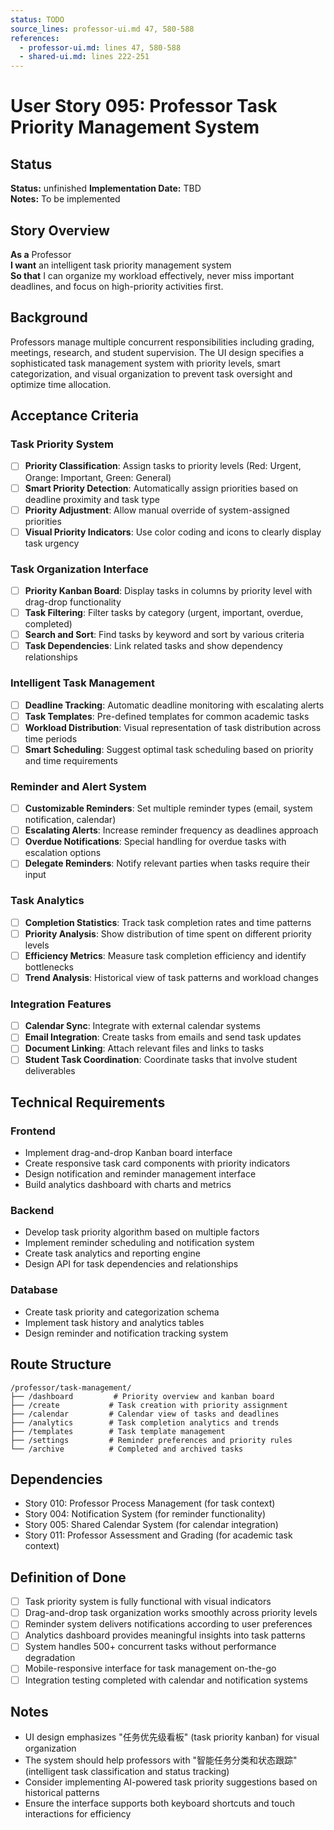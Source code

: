 ```yaml
---
status: TODO
source_lines: professor-ui.md 47, 580-588
references:
  - professor-ui.md: lines 47, 580-588
  - shared-ui.md: lines 222-251
---
```

# User Story 095: Professor Task Priority Management System

## Status
**Status:** unfinished
**Implementation Date:** TBD  
**Notes:** To be implemented

## Story Overview

**As a** Professor  
**I want** an intelligent task priority management system  
**So that** I can organize my workload effectively, never miss important deadlines, and focus on high-priority activities first.

## Background

Professors manage multiple concurrent responsibilities including grading, meetings, research, and student supervision. The UI design specifies a sophisticated task management system with priority levels, smart categorization, and visual organization to prevent task oversight and optimize time allocation.

## Acceptance Criteria

### Task Priority System
- [ ] **Priority Classification**: Assign tasks to priority levels (Red: Urgent, Orange: Important, Green: General)
- [ ] **Smart Priority Detection**: Automatically assign priorities based on deadline proximity and task type
- [ ] **Priority Adjustment**: Allow manual override of system-assigned priorities
- [ ] **Visual Priority Indicators**: Use color coding and icons to clearly display task urgency

### Task Organization Interface
- [ ] **Priority Kanban Board**: Display tasks in columns by priority level with drag-drop functionality
- [ ] **Task Filtering**: Filter tasks by category (urgent, important, overdue, completed)
- [ ] **Search and Sort**: Find tasks by keyword and sort by various criteria
- [ ] **Task Dependencies**: Link related tasks and show dependency relationships

### Intelligent Task Management
- [ ] **Deadline Tracking**: Automatic deadline monitoring with escalating alerts
- [ ] **Task Templates**: Pre-defined templates for common academic tasks
- [ ] **Workload Distribution**: Visual representation of task distribution across time periods
- [ ] **Smart Scheduling**: Suggest optimal task scheduling based on priority and time requirements

### Reminder and Alert System
- [ ] **Customizable Reminders**: Set multiple reminder types (email, system notification, calendar)
- [ ] **Escalating Alerts**: Increase reminder frequency as deadlines approach
- [ ] **Overdue Notifications**: Special handling for overdue tasks with escalation options
- [ ] **Delegate Reminders**: Notify relevant parties when tasks require their input

### Task Analytics
- [ ] **Completion Statistics**: Track task completion rates and time patterns
- [ ] **Priority Analysis**: Show distribution of time spent on different priority levels
- [ ] **Efficiency Metrics**: Measure task completion efficiency and identify bottlenecks
- [ ] **Trend Analysis**: Historical view of task patterns and workload changes

### Integration Features
- [ ] **Calendar Sync**: Integrate with external calendar systems
- [ ] **Email Integration**: Create tasks from emails and send task updates
- [ ] **Document Linking**: Attach relevant files and links to tasks
- [ ] **Student Task Coordination**: Coordinate tasks that involve student deliverables

## Technical Requirements

### Frontend
- Implement drag-and-drop Kanban board interface
- Create responsive task card components with priority indicators
- Design notification and reminder management interface
- Build analytics dashboard with charts and metrics

### Backend
- Develop task priority algorithm based on multiple factors
- Implement reminder scheduling and notification system
- Create task analytics and reporting engine
- Design API for task dependencies and relationships

### Database
- Create task priority and categorization schema
- Implement task history and analytics tables
- Design reminder and notification tracking system

## Route Structure
```
/professor/task-management/
├── /dashboard         # Priority overview and kanban board
├── /create           # Task creation with priority assignment
├── /calendar         # Calendar view of tasks and deadlines
├── /analytics        # Task completion analytics and trends
├── /templates        # Task template management
├── /settings         # Reminder preferences and priority rules
└── /archive          # Completed and archived tasks
```

## Dependencies
- Story 010: Professor Process Management (for task context)
- Story 004: Notification System (for reminder functionality)
- Story 005: Shared Calendar System (for calendar integration)
- Story 011: Professor Assessment and Grading (for academic task context)

## Definition of Done
- [ ] Task priority system is fully functional with visual indicators
- [ ] Drag-and-drop task organization works smoothly across priority levels
- [ ] Reminder system delivers notifications according to user preferences
- [ ] Analytics dashboard provides meaningful insights into task patterns
- [ ] System handles 500+ concurrent tasks without performance degradation
- [ ] Mobile-responsive interface for task management on-the-go
- [ ] Integration testing completed with calendar and notification systems

## Notes
- UI design emphasizes "任务优先级看板" (task priority kanban) for visual organization
- The system should help professors with "智能任务分类和状态跟踪" (intelligent task classification and status tracking)
- Consider implementing AI-powered task priority suggestions based on historical patterns
- Ensure the interface supports both keyboard shortcuts and touch interactions for efficiency
